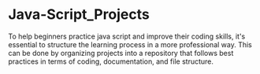 # Java-Script_Projects
To help beginners practice java script and improve their coding skills, it's essential to structure the learning process in a more professional way. This can be done by organizing projects into a repository that follows best practices in terms of coding, documentation, and file structure.
